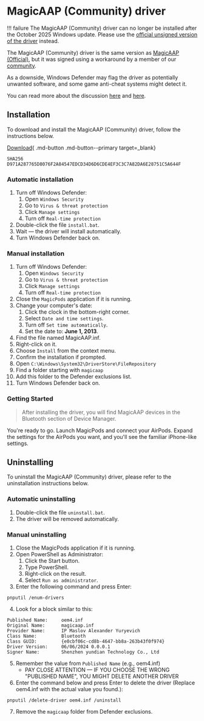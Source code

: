 # MagicAAP (Community) driver

!!! failure
    The MagicAAP (Community) driver can no longer be installed after the October 2025 Windows update. Please use the [official unsigned version of the driver](fun-magicaap.md) instead.

The MagicAAP (Community) driver is the same version as [MagicAAP (Official)](fun-magicaap.md), but it was signed using a workaround by a member of our [community](https://discord.com/invite/UyY4PY768V).

As a downside, Windows Defender may flag the driver as potentially unwanted software, and some game anti-cheat systems might detect it.

You can read more about the discussion [here](https://discord.com/channels/1083322534675632188/1083322534675632191/1372238889988653108) and [here](https://discord.com/channels/1083322534675632188/1372235563163320330/1372235563163320330).

## Installation

To download and install the MagicAAP (Community) driver, follow the instructions below.

[Download](https://magicpods.app/utils/magicaap_community.zip){ .md-button .md-button--primary target=_blank}

```
SHA256          D971A287765D8076F2A84547EDCD34D6D6CDE4EF3C3C7A82DA6E28751C5A644F
```

### Automatic installation

1. Turn off Windows Defender:
    1. Open `Windows Security`
    2. Go to `Virus & threat protection`
    3. Click `Manage settings`
    4. Turn off `Real-time protection`
2. Double-click the file `install.bat`.
3. Wait — the driver will install automatically.
4. Turn Windows Defender back on.

### Manual installation

1. Turn off Windows Defender:
    1. Open `Windows Security`
    2. Go to `Virus & threat protection`
    3. Click `Manage settings`
    4. Turn off `Real-time protection`
2. Close the `MagicPods` application if it is running.
3. Change your computer's date:
    1. Click the clock in the bottom-right corner.
    2. Select `Date and time settings`.
    3. Turn off `Set time automatically`.
    4. Set the date to: **June 1, 2013**.
4. Find the file named MagicAAP.inf.
5. Right-click on it.
6. Choose `Install` from the context menu.
7. Confirm the installation if prompted.
8. Open `C:\Windows\System32\DriverStore\FileRepository`
9. Find a folder starting with `magicaap`
10. Add this folder to the Defender exclusions list.
11. Turn Windows Defender back on.

### Getting Started

> After installing the driver, you will find MagicAAP devices in the Bluetooth section of Device Manager.

You're ready to go. Launch MagicPods and connect your AirPods. Expand the settings for the AirPods you want, and you'll see the familiar iPhone-like settings.

## Uninstalling

To uninstall the MagicAAP (Community) driver, please refer to the uninstallation instructions below.

### Automatic uninstalling

1. Double-click the file `uninstall.bat`.
2. The driver will be removed automatically.


### Manual uninstalling

1. Close the MagicPods application if it is running.
2. Open PowerShell as Administrator:
    1. Click the Start button.
    2. Type PowerShell.
    3. Right-click on the result.
    4. Select `Run as administrator`.
3. Enter the following command and press Enter:
```
pnputil /enum-drivers
```
4. Look for a block similar to this:
```
Published Name:     oem4.inf
Original Name:      magicaap.inf
Provider Name:      IP Maslov Alexander Yuryevich
Class Name:         Bluetooth
Class GUID:         {e0cbf06c-cd8b-4647-bb8a-263b43f0f974}
Driver Version:     06/06/2024 0.0.0.1
Signer Name:        Shenzhen yundian Technology Co., Ltd
```
5. Remember the value from `Published Name` (e.g., oem4.inf)
    * PAY CLOSE ATTENTION — IF YOU CHOOSE THE WRONG "PUBLISHED NAME", YOU MIGHT DELETE ANOTHER DRIVER
6. Enter the command below and press Enter to delete the driver (Replace oem4.inf with the actual value you found.):
```
pnputil /delete-driver oem4.inf /uninstall
```
   
7. Remove the `magicaap` folder from Defender exclusions.